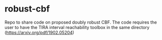 # robust-cbf
Repo to share code on proposed doubly robust CBF. The code requires the user to have the TIRA interval reachability toolbox in the same directory (https://arxiv.org/pdf/1902.05204)
